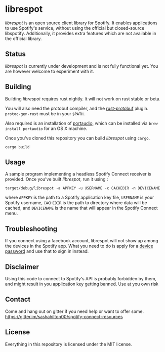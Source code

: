# librespot
*librespot* is an open source client library for Spotify. It enables
applications to use Spotify's service, without using the official but
closed-source libspotify. Additionally, it provides extra features which are
not available in the official library.

## Status
*librespot* is currently under development and is not fully functional yet. You
are however welcome to experiment with it.

## Building
Building *librespot* requires rust nightly. It will not work on rust stable or
beta.

You will also need the protobuf compiler, and the
[rust-protobuf](https://github.com/stepancheg/rust-protobuf) plugin.
`protoc-gen-rust` must be in your `$PATH`.

Also required is an installation of [portaudio](http://portaudio.com/), which
can be installed via `brew install portaudio` for an OS X machine.

Once you've cloned this repository you can build *librespot* using `cargo`.
```shell
cargo build
```

## Usage
A sample program implementing a headless Spotify Connect receiver is provided.
Once you've built *librespot*, run it using :
```shell
target/debug/librespot -a APPKEY -u USERNAME -c CACHEDIR -n DEVICENAME
```
where `APPKEY` is the path to a Spotify application key file, `USERNAME` is your
Spotify username, `CACHEDIR` is the path to directory where data will be cached,
and `DEVICENAME` is the name that will appear in the Spotify Connect menu.

## Troubleshooting
If you connect using a facebook account, librespot will not show up among the
devices in the Spotify app. What you need to do is apply for a
[device password](http://www.spotify.com/account/set-device-password/) and
use that to sign in instead.

## Disclaimer
Using this code to connect to Spotify's API is probably forbidden by them, and
might result in you application key getting banned. Use at you own risk

## Contact
Come and hang out on gitter if you need help or want to offer some.
https://gitter.im/sashahilton00/spotify-connect-resources

## License
Everything in this repository is licensed under the MIT license.

